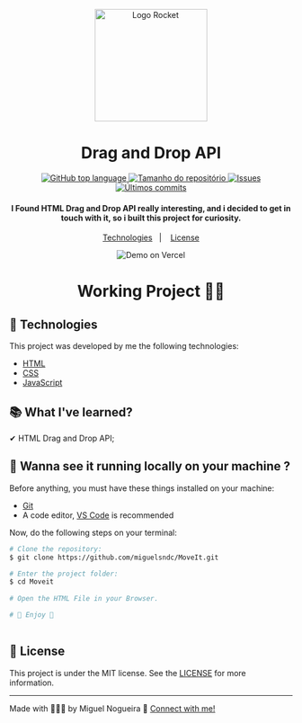 <p align=center>
  <img src="https://res.cloudinary.com/db9t2jrhe/image/upload/v1617304741/rocket_zirva0.png" alt="Logo Rocket" width="200">
</p>

<h1 align="center">Drag and Drop API</h1>

<p align="center">
  <a href="#language">
    <img alt="GitHub top language" src="https://img.shields.io/github/languages/top/miguelsndc/Drag-and-Drop-API-JS">
  </a>
  
  <a href="#repository-size">
    <img src="https://img.shields.io/github/repo-size/miguelsndc/Drag-and-Drop-API-JS" alt="Tamanho do repositório">
  </a>

  <a href="https://github.com/miguelsndc/Drag-and-Drop-API-JS/issues">
    <img src="https://img.shields.io/bitbucket/issues-raw/miguelsndc/Drag-and-Drop-API-JS" alt="Issues">
  </a>
  
  <a href="https://github.com/miguelsndc/Drag-and-Drop-API-JS/graphs/commit-activity">
    <img src="https://img.shields.io/github/last-commit/miguelsndc/Drag-and-Drop-API-JS" alt="Últimos commits">
  </a>
  
</p>

<h4 align="center">
  I Found HTML Drag and Drop API really interesting, and i decided to get in touch with it, so i built this project for curiosity.
</h4>

<p align="center">
  <a href="#rocket-technologies">Technologies</a>&nbsp;&nbsp;&nbsp;|&nbsp;&nbsp;&nbsp;
  <a href="https://github.com/miguelsndc/Drag-and-Drop-API-JS/blob/main/LICENSE">License</a>
</p>

<p align="center">
    <img alt="Demo on Vercel" src="https://res.cloudinary.com/db9t2jrhe/image/upload/v1617304464/Document-_1__xdlcec.gif">
  
<h1 align="center">
  Working Project ☝🏽
</h1>

## 🚀 Technologies 
This project was developed by me the following technologies:
- [HTML](https://developer.mozilla.org/pt-BR/docs/Web/HTML)
- [CSS](https://developer.mozilla.org/pt-BR/docs/Web/CSS)
- [JavaScript](https://developer.mozilla.org/pt-BR/docs/Web/JavaScript)

## 📚 What I've learned?

✔ HTML Drag and Drop API;<br>

## :rocket: Wanna see it running locally on your machine ?

Before anything, you must have these things installed on your machine:
- [Git](https://git-scm.com/)
- A code editor, [VS Code](https://code.visualstudio.com/) is recommended

Now, do the following steps on your terminal:

```bash
# Clone the repository:
$ git clone https://github.com/miguelsndc/MoveIt.git

# Enter the project folder:
$ cd Moveit
  
# Open the HTML File in your Browser.

# 💖 Enjoy 💖
  
```

## 📝 License

This project is under the MIT license. See the [LICENSE](https://github.com/miguelsndc/Drag-and-Drop-API-JS/blob/main/LICENSE) for more information.

---

Made with 👨🏽‍💻 by Miguel Nogueira 💖  [Connect with me!](https://www.linkedin.com/in/miguel-nogueira-a5a28a1b5/)
